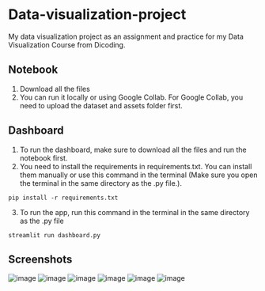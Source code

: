 # Data-visualization-project
My data visualization project as an assignment and practice for my Data Visualization Course from Dicoding.

## Notebook
1. Download all the files
2. You can run it locally or using Google Collab. For Google Collab,  you need to upload the dataset and assets folder first.

## Dashboard
1. To run the dashboard, make sure to download all the files and run the notebook first.
2. You need to install the requirements in requirements.txt. You can install them manually or use this command in the terminal (Make sure you open the terminal in the same directory as the .py file.).
```
pip install -r requirements.txt
```
3. To run the app, run this command in the terminal in the same directory as the .py file
```
streamlit run dashboard.py
```
## Screenshots
![image](https://github.com/YosafatGA/Data-visualization-project/assets/94616970/4e0ee11e-d4dc-440c-8cdd-25c13e52f102)
![image](https://github.com/YosafatGA/Data-visualization-project/assets/94616970/822264ed-2697-4bb0-bb8c-f97afaa1fe52)
![image](https://github.com/YosafatGA/Data-visualization-project/assets/94616970/2b6572bd-052d-4128-b908-c7367cfba40e)
![image](https://github.com/YosafatGA/Data-visualization-project/assets/94616970/18b05b37-0e80-485a-979e-bca07c4bcc66)
![image](https://github.com/YosafatGA/Data-visualization-project/assets/94616970/9ab7c38a-0adf-4331-bbf6-ad199c0ef0e3)
![image](https://github.com/YosafatGA/Data-visualization-project/assets/94616970/a9e9f762-165d-4556-8c72-9b3e720d16f5)

